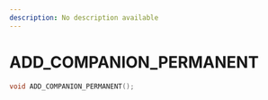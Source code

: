 ```yaml
---
description: No description available 
---
```


# ADD_COMPANION_PERMANENT

```cpp
void ADD_COMPANION_PERMANENT();
```